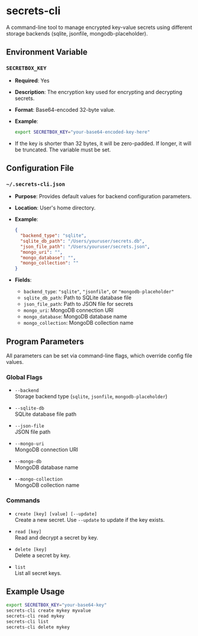 # secrets-cli

A command-line tool to manage encrypted key-value secrets using different storage backends (sqlite, jsonfile, mongodb-placeholder).

## Environment Variable

### `SECRETBOX_KEY`

- **Required**: Yes
- **Description**: The encryption key used for encrypting and decrypting secrets.
- **Format**: Base64-encoded 32-byte value.
- **Example**:

  ```sh
  export SECRETBOX_KEY="your-base64-encoded-key-here"
  ```

- If the key is shorter than 32 bytes, it will be zero-padded. If longer, it will be truncated. The variable must be set.

## Configuration File

### `~/.secrets-cli.json`

- **Purpose**: Provides default values for backend configuration parameters.
- **Location**: User's home directory.
- **Example**:

  ```json
  {
    "backend_type": "sqlite",
    "sqlite_db_path": "/Users/youruser/secrets.db",
    "json_file_path": "/Users/youruser/secrets.json",
    "mongo_uri": "",
    "mongo_database": "",
    "mongo_collection": ""
  }
  ```

- **Fields**:
  - `backend_type`: `"sqlite"`, `"jsonfile"`, or `"mongodb-placeholder"`
  - `sqlite_db_path`: Path to SQLite database file
  - `json_file_path`: Path to JSON file for secrets
  - `mongo_uri`: MongoDB connection URI
  - `mongo_database`: MongoDB database name
  - `mongo_collection`: MongoDB collection name

## Program Parameters

All parameters can be set via command-line flags, which override config file values.

### Global Flags

- `--backend`  
  Storage backend type (`sqlite`, `jsonfile`, `mongodb-placeholder`)

- `--sqlite-db`  
  SQLite database file path

- `--json-file`  
  JSON file path

- `--mongo-uri`  
  MongoDB connection URI

- `--mongo-db`  
  MongoDB database name

- `--mongo-collection`  
  MongoDB collection name

### Commands

- `create [key] [value] [--update]`  
  Create a new secret. Use `--update` to update if the key exists.

- `read [key]`  
  Read and decrypt a secret by key.

- `delete [key]`  
  Delete a secret by key.

- `list`  
  List all secret keys.

## Example Usage

```sh
export SECRETBOX_KEY="your-base64-key"
secrets-cli create mykey myvalue
secrets-cli read mykey
secrets-cli list
secrets-cli delete mykey
```
